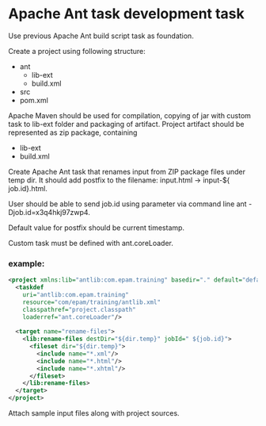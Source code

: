 # Apache Ant task development task

Use previous Apache Ant build script task as foundation.

Create a project using following structure:

  - ant
    - lib-ext
    - build.xml
  - src
  - pom.xml
  
Apache Maven should be used for compilation, copying of jar with custom task to lib-ext folder and packaging of artifact.
Project artifact should be represented as zip package, containing 

  * lib-ext
  * build.xml
  
Create Apache Ant task that renames input from ZIP package files under temp dir. 
It should add postfix to the filename: input.html -> input-${ job.id}.html.

User should be able to send job.id using parameter via command line ant -Djob.id=x3q4hkj97zwp4.

Default value for postfix should be current timestamp.

Custom task must be defined with ant.coreLoader.

### example:
 
  ```xml
  <project xmlns:lib="antlib:com.epam.training" basedir="." default="default-end" name="test-project">
    <taskdef
      uri="antlib:com.epam.training"
      resource="com/epam/training/antlib.xml"
      classpathref="project.classpath"
      loaderref="ant.coreLoader"/>      
      
    <target name="rename-files">
      <lib:rename-files destDir="${dir.temp}" jobId=" ${job.id}">
        <fileset dir="${dir.temp}">
          <include name="*.xml"/>
          <include name="*.html"/>
          <include name="*.xhtml"/>
        </fileset>
      </lib:rename-files>
    </target>
  </project> 
  ```
  

Attach sample input files along with project sources.
